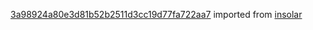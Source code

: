 [3a98924a80e3d81b52b2511d3cc19d77fa722aa7](https://github.com/insolar/insolar/commit/3a98924a80e3d81b52b2511d3cc19d77fa722aa7) imported from [insolar](https://github.com/insolar/insolar)
